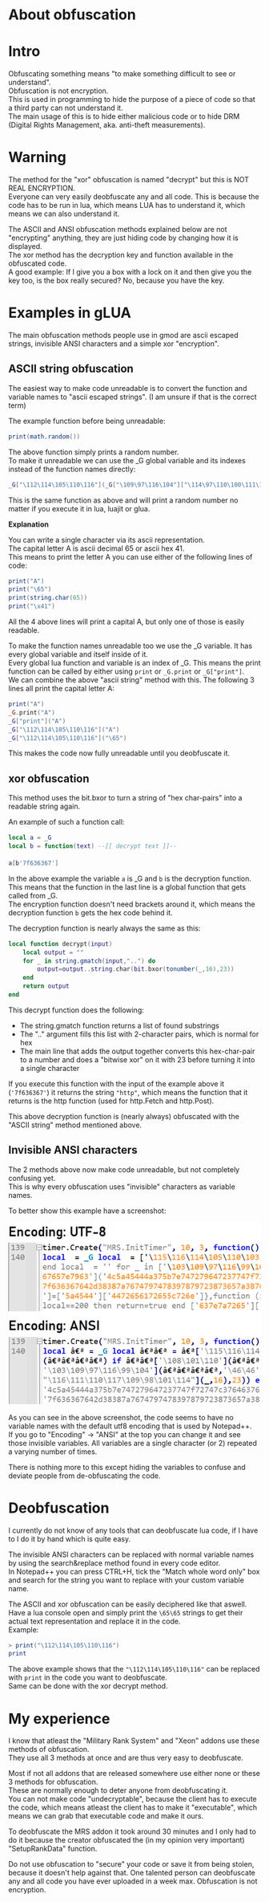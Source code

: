 # About obfuscation

# Intro

Obfuscating something means "to make something difficult to see or understand".  
Obfuscation is not encryption.  
This is used in programming to hide the purpose of a piece of code so that a third party can not understand it.  
The main usage of this is to hide either malicious code or to hide DRM (Digital Rights Management, aka. anti-theft measurements).

# Warning

The method for the "xor" obfuscation is named "decrypt" but this is NOT REAL ENCRYPTION.  
Everyone can very easily deobfuscate any and all code. This is because the code has to be run in lua, which means LUA has to understand it, which means we can also understand it.  

The ASCII and ANSI obfuscation methods explained below are not "encrypting" anything, they are just hiding code by changing how it is displayed.  
The xor method has the decryption key and function available in the obfuscated code.  
A good example: If I give you a box with a lock on it and then give you the key too, is the box really secured? No, because you have the key.

# Examples in gLUA

The main obfuscation methods people use in gmod are ascii escaped strings, invisible ANSI characters and a simple xor "encryption".


## ASCII string obfuscation

The easiest way to make code unreadable is to convert the function and variable names to "ascii escaped strings". (I am unsure if that is the correct term)

The example function before being unreadable:

```lua
print(math.random())
```

The above function simply prints a random number.  
To make it unreadable we can use the _G global variable and its indexes instead of the function names directly:

```lua
_G["\112\114\105\110\116"](_G["\109\97\116\104"]["\114\97\110\100\111\109"]())
```

This is the same function as above and will print a random number no matter if you execute it in lua, luajit or glua.

**Explanation**

You can write a single character via its ascii representation.  
The capital letter A is ascii decimal 65 or ascii hex 41.  
This means to print the letter A you can use either of the following lines of code:

```lua
print("A")
print("\65")
print(string.char(65))
print("\x41")
```

All the 4 above lines will print a capital A, but only one of those is easily readable.

To make the function names unreadable too we use the _G variable. It has every global variable and itself inside of it.  
Every global lua function and variable is an index of _G. This means the print function can be called by either using `print` or `_G.print` or `_G["print"]`.  
We can combine the above "ascii string" method with this. The following 3 lines all print the capital letter A:

```lua
print("A")
_G.print("A")
_G["print"]("A")
_G["\112\114\105\110\116"]("A")
_G["\112\114\105\110\116"]("\65")
```

This makes the code now fully unreadable until you deobfuscate it.


## xor obfuscation

This method uses the bit.bxor to turn a string of "hex char-pairs" into a readable string again.

An example of such a function call:

```lua
local a = _G
local b = function(text) --[[ decrypt text ]]--

a[b'7f636367']
```

In the above example the variable `a` is _G and `b` is the decryption function. This means that the function in the last line is a global function that gets called from _G.  
The encryption function doesn't need brackets around it, which means the decryption function `b` gets the hex code behind it.  

The decryption function is nearly always the same as this:

```lua
local function decrypt(input)
    local output = ""
    for _ in string.gmatch(input,"..") do
        output=output..string.char(bit.bxor(tonumber(_,16),23))
    end
    return output
end
```

This decrypt function does the following:
 - The string.gmatch function returns a list of found substrings
 - The ".." argument fills this list with 2-character pairs, which is normal for hex
 - The main line that adds the output together converts this hex-char-pair to a number and does a "bitwise xor" on it with 23 before turning it into a single character

If you execute this function with the input of the example above it (`'7f636367'`) it returns the string `"http"`, which means the function that it returns is the http function (used for http.Fetch and http.Post).

This above decryption function is (nearly always) obfuscated with the "ASCII string" method mentioned above.


## Invisible ANSI characters

The 2 methods above now make code unreadable, but not completely confusing yet.  
This is why every obfuscation uses "invisible" characters as variable names.

To better show this example have a screenshot:

![not_found](../img/obfuscation.png "a screenshot of notepad++ comparing ansi and utf8 encoding with obfuscated code")

As you can see in the above screenshot, the code seems to have no variable names with the default utf8 encoding that is used by Notepad++.  
If you go to "Encoding" -> "ANSI" at the top you can change it and see those invisible variables. All variables are a single character (or 2) repeated a varying number of times.

There is nothing more to this except hiding the variables to confuse and deviate people from de-obfuscating the code.


# Deobfuscation

I currently do not know of any tools that can deobfuscate lua code, if I have to I do it by hand which is quite easy.

The invisible ANSI characters can be replaced with normal variable names by using the search&replace method found in every code editor.  
In Notepad++ you can press CTRL+H, tick the "Match whole word only" box and search for the string you want to replace with your custom variable name.

The ASCII and xor obfuscation can be easily deciphered like that aswell.  
Have a lua console open and simply print the `\65\65` strings to get their actual text representation and replace it in the code.  
Example:

```lua
> print("\112\114\105\110\116")
print
```

The above example shows that the `"\112\114\105\110\116"` can be replaced with `print` in the code you want to deobfuscate.  
Same can be done with the xor decrypt method.


# My experience

I know that atleast the "Military Rank System" and "Xeon" addons use these methods of obfuscation.  
They use all 3 methods at once and are thus very easy to deobfuscate.

Most if not all addons that are released somewhere use either none or these 3 methods for obfuscation.  
These are normally enough to deter anyone from deobfuscating it.  
You can not make code "undecryptable", because the client has to execute the code, which means atleast the client has to make it "executable", which means we can grab that executable code and make it ours.

To deobfuscate the MRS addon it took around 30 minutes and I only had to do it because the creator obfuscated the (in my opinion very important) "SetupRankData" function.

Do not use obfuscation to "secure" your code or save it from being stolen, because it doesn't help against that. One talented person can deobfuscate any and all code you have ever uploaded in a week max. Obfuscation is not encryption.
